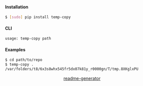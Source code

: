 <!--
https://pypi.org/project/readme-generator/
-->

#### Installation
```bash
$ [sudo] pip install temp-copy
```

#### CLI
```bash
usage: temp-copy path
```

#### Examples
```bash
$ cd path/to/repo
$ temp-copy .
/var/folders/t8/6x3s8whx545fr5dx07k81y_r0000gn/T/tmp.8XKglxPU
```

<p align="center">
    <a href="https://pypi.org/project/readme-generator/">readme-generator</a>
</p>
